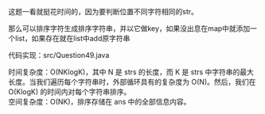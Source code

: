 这题一看就挺花时间的，因为要判断位置不同字符相同的str。

那么可以排序字符生成排序字符串，并以它做key，如果没出息在map中就添加一个list，如果存在就在list中add原字符串

代码实现：src/Question49.java

时间复杂度：O(NKlogK)，其中 N 是 strs 的长度，而 K 是 strs 中字符串的最大长度。当我们遍历每个字符串时，外部循环具有的复杂度为 O(N)。然后，我们在 O(KlogK) 的时间内对每个字符串排序。  
空间复杂度：O(NK)，排序存储在 ans 中的全部信息内容。
